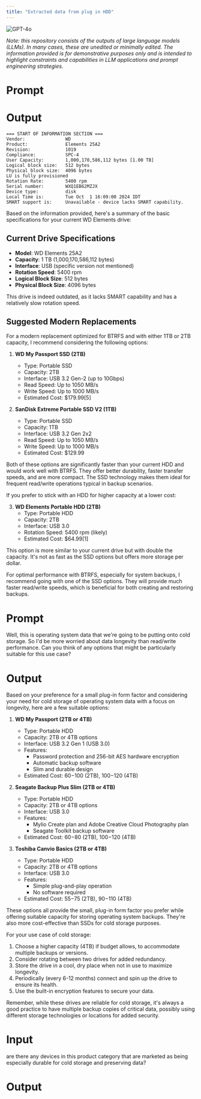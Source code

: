 ```yaml
---
title: "Extracted data from plug in HDD"
---
```

![GPT-4o](https://img.shields.io/badge/GPT--4o-3333FF?style=for-the-badge&logo=openai&logoColor=white)



*Note: this repository consists of the outputs of large language models (LLMs). In many cases, these are unedited or minimally edited. The information provided is for demonstrative purposes only and is intended to highlight constraints and capabilities in LLM applications and prompt engineering strategies.*


# Prompt

# Output

```
=== START OF INFORMATION SECTION ===  
Vendor:               WD  
Product:              Elements 25A2  
Revision:             1019  
Compliance:           SPC-4  
User Capacity:        1,000,170,586,112 bytes [1.00 TB]  
Logical block size:   512 bytes  
Physical block size:  4096 bytes  
LU is fully provisioned  
Rotation Rate:        5400 rpm  
Serial number:        WXQ1EB62MZJX  
Device type:          disk  
Local Time is:        Tue Oct  1 16:09:00 2024 IDT  
SMART support is:     Unavailable - device lacks SMART capability.
```

Based on the information provided, here's a summary of the basic specifications for your current WD Elements drive:

## Current Drive Specifications

- **Model**: WD Elements 25A2
- **Capacity**: 1 TB (1,000,170,586,112 bytes)
- **Interface**: USB (specific version not mentioned)
- **Rotation Speed**: 5400 rpm
- **Logical Block Size**: 512 bytes
- **Physical Block Size**: 4096 bytes

This drive is indeed outdated, as it lacks SMART capability and has a relatively slow rotation speed.

## Suggested Modern Replacements

For a modern replacement optimized for BTRFS and with either 1TB or 2TB capacity, I recommend considering the following options:

1. **WD My Passport SSD (2TB)**
   - Type: Portable SSD
   - Capacity: 2TB
   - Interface: USB 3.2 Gen-2 (up to 10Gbps)
   - Read Speed: Up to 1050 MB/s
   - Write Speed: Up to 1000 MB/s
   - Estimated Cost: $179.99[5]

2. **SanDisk Extreme Portable SSD V2 (1TB)**
   - Type: Portable SSD
   - Capacity: 1TB
   - Interface: USB 3.2 Gen 2x2
   - Read Speed: Up to 1050 MB/s
   - Write Speed: Up to 1000 MB/s
   - Estimated Cost: $129.99

Both of these options are significantly faster than your current HDD and would work well with BTRFS. They offer better durability, faster transfer speeds, and are more compact. The SSD technology makes them ideal for frequent read/write operations typical in backup scenarios.

If you prefer to stick with an HDD for higher capacity at a lower cost:

3. **WD Elements Portable HDD (2TB)**
   - Type: Portable HDD
   - Capacity: 2TB
   - Interface: USB 3.0
   - Rotation Speed: 5400 rpm (likely)
   - Estimated Cost: $64.99[1]

This option is more similar to your current drive but with double the capacity. It's not as fast as the SSD options but offers more storage per dollar.

For optimal performance with BTRFS, especially for system backups, I recommend going with one of the SSD options. They will provide much faster read/write speeds, which is beneficial for both creating and restoring backups.

# Prompt

Well, this is operating system data that we're going to be putting onto cold storage. So I'd be more worried about data longevity than read/write performance. Can you think of any options that might be particularly suitable for this use case?

# Output

Based on your preference for a small plug-in form factor and considering your need for cold storage of operating system data with a focus on longevity, here are a few suitable options:

1. **WD My Passport (2TB or 4TB)**
   - Type: Portable HDD
   - Capacity: 2TB or 4TB options
   - Interface: USB 3.2 Gen 1 (USB 3.0)
   - Features:
     - Password protection and 256-bit AES hardware encryption
     - Automatic backup software
     - Slim and durable design
   - Estimated Cost: $60-$100 (2TB), $100-$120 (4TB)

2. **Seagate Backup Plus Slim (2TB or 4TB)**
   - Type: Portable HDD
   - Capacity: 2TB or 4TB options
   - Interface: USB 3.0
   - Features:
     - Mylio Create plan and Adobe Creative Cloud Photography plan
     - Seagate Toolkit backup software
   - Estimated Cost: $60-$80 (2TB), $100-$120 (4TB)

3. **Toshiba Canvio Basics (2TB or 4TB)**
   - Type: Portable HDD
   - Capacity: 2TB or 4TB options
   - Interface: USB 3.0
   - Features:
     - Simple plug-and-play operation
     - No software required
   - Estimated Cost: $55-$75 (2TB), $90-$110 (4TB)

These options all provide the small, plug-in form factor you prefer while offering suitable capacity for storing operating system backups. They're also more cost-effective than SSDs for cold storage purposes.

For your use case of cold storage:

1. Choose a higher capacity (4TB) if budget allows, to accommodate multiple backups or versions.
2. Consider rotating between two drives for added redundancy.
3. Store the drive in a cool, dry place when not in use to maximize longevity.
4. Periodically (every 6-12 months) connect and spin up the drive to ensure its health.
5. Use the built-in encryption features to secure your data.

Remember, while these drives are reliable for cold storage, it's always a good practice to have multiple backup copies of critical data, possibly using different storage technologies or locations for added security.

# Input

are there any devices in this product category that are marketed as being especially durable for cold storage and preserving data?

# Output

